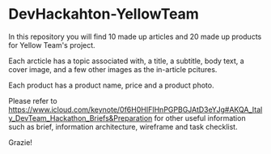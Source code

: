 # DevHackahton-YellowTeam

In this repository you will find 10 made up articles and 20 made up products for Yellow Team's project.

Each arcticle has a topic associated with, a title, a subtitle, body text, a cover image, and a few other images as the in-article pcitures.

Each product has a product name, price and a product photo.

Please refer to https://www.icloud.com/keynote/0f6H0HIFIHnPGPBGJAtD3eYJg#AKQA_Italy_DevTeam_Hackathon_Briefs&Preparation for other useful information such as brief, information architecture, wireframe and task checklist.

Grazie!
